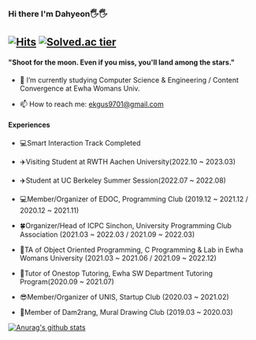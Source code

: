   
### Hi there I'm Dahyeon🖐🖐 
[![Hits](https://hits.seeyoufarm.com/api/count/incr/badge.svg?url=https%3A%2F%2Fgithub.com%2Fekgus9701&count_bg=%23E71B8E&title_bg=%23555555&icon=&icon_color=%23E7E7E7&title=hits&edge_flat=false)](https://hits.seeyoufarm.com) [![Solved.ac tier](http://mazassumnida.wtf/api/mini/generate_badge?boj=ekgus9701)](https://solved.ac/ekgus9701)
---
#### "Shoot for the moon. Even if you miss, you'll land among the stars."

- 🏰 I’m currently studying Computer Science & Engineering / Content Convergence at Ewha Womans Univ.

- 📫 How to reach me: ekgus9701@gmail.com




#### Experiences

- 💻Smart Interaction Track Completed

- ✈️Visiting Student at RWTH Aachen University(2022.10 ~ 2023.03)

- ✈️Student at UC Berkeley Summer Session(2022.07 ~ 2022.08)

- 💻Member/Organizer of EDOC, Programming Club (2019.12 ~ 2021.12 / 2020.12 ~ 2021.11)

- 🍀Organizer/Head of ICPC Sinchon, University Programming Club Association (2021.03 ~ 2022.03 / 2021.09 ~ 2022.03)

- 📗TA of Object Oriented Programming, C Programming & Lab in Ewha Womans University (2021.03 ~ 2021.06 / 2021.09 ~ 2022.12)

- 📗Tutor of Onestop Tutoring, Ewha SW Department Tutoring Program(2020.09 ~ 2021.07)

- 😎Member/Organizer of UNIS, Startup Club (2020.03 ~ 2021.02)

- 🎨Member of Dam2rang, Mural Drawing Club (2019.03 ~ 2020.03)


[![Anurag's github stats](https://github-readme-stats.vercel.app/api?username=ekgus9701&theme=radical)](https://github.com/ekgus9701/github-readme-stats)

<!--
**ekgus9701/ekgus9701** is a ✨ _special_ ✨ repository because its `README.md` (this file) appears on your GitHub profile.
#### Interests

- 🌱 I’m currently learning `Algorithms`, ``.

- 📺 I'm into watching Netflix thesedays.

Here are some ideas to get you started:
- 📺 I'm into ... thesedays.
-🔭 I’m currently working on 
-🌱 I’m currently learning 
- 👯 I’m looking to collaborate on ...
- 🤔 I’m looking for help with ...
- 💬 Ask me about ...
- 📫 How to reach me: ...
- 😄 Pronouns: ...
- ⚡ Fun fact: ...
-->
